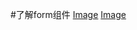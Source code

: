 #了解form组件
[Image](https://github.com/HQCfly/BookFrom/blob/master/img-folder/addbook.png)
[Image](BookFrom/img-folder/editbook.png)
